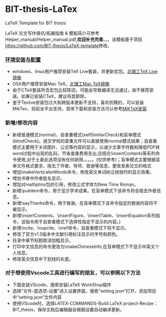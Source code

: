 # BIT-thesis-LaTex
LaTeX Template for BIT thesis

LaTeX 论文写作填坑/拓展指南 & 模板简介可参考Helper_manual/Helper_manual.pdf,**欢迎补充完善**。。。该模板基于项目<https://github.com/BIT-thesis/LaTeX-template>修改。

### [环境安装与配置](https://github.com/BIT-thesis/LaTeX-template) 
- windows、linux用户推荐安装TeX Live套装，并更新宏包。[北理工TeX Live镜像](http://mirror.bit.edu.cn/CTAN/systems/texlive/Images/)
- OSX用户推荐安装Mac TeX。[北理工Mac TeX镜像](http://mirror.bit.edu.cn/CTAN/systems/mac/mactex/)
- 由于CTeX套装所含宏包比较陈旧，可能会导致编译无法通过，故不推荐安装。如果已安装CTeX，建议将其卸除。
- 鉴于Texlive安装包过大和跨版本更新不支持，喜欢折腾的，可以安装MikTex，目前全平台支持，具体下载和安装方法可以参考[MiKTeX安装](https://miktex.org/)

### 新增/修改内容
- 新增普通模式(normal)、自查重模式(selfSimilarCheck)和盲审模式(blindCheck)。提交学校的查重文件可以直接使用normal模式结果；自查重模式主要用于关闭图片、公式等内容的显示，以减少文章字符数和降低PDF转word过程中出现的乱码，节省查重费用支出,应结合\insertContents等系列命令使用,对于土豪此选项没有任何卵用。。。。。(仅供参考)；盲审模式主要根据盲审文件格式要求，隐去了作者、导师、致谢等信息，更改发表论文的格式
- 增加\makeVerticalenWords命令，修改英文单词树立排放时的显示效果。
- 增加书脊中作者姓名显示。
- 增加对mathptmx包的引用，修改公式字体为New Time Roman。
- 新增\pubitem命令，用于显示学术成果。在盲审模式下该命令将会隐去作者信息。
- 新增\sayThanks命令，用于致谢。在盲审模式下该命令指定的致谢内容将不被显示。
- 新增\insertContents、\insertFigure、\insertTable、\insertEquation系列指令，该指令用于自查重模式下选择性指定不显示的内容。}
- 新增\ncite、\nupcite、\nref命令，自查重模式下将不显示。
- 修改了官方v1.5版本中文献引用标注显示的字号和颜色。
- 目录中章节标题取消加粗显示。
- 打印中文信息的命令更改为\makeChineseInfo,在盲审模式下不显示中英文个人信息。
- 修改英文信息中下划线的长度。

### 对于想使用Vscode工具进行编写的朋友，可以参照以下方法
- 下载安装VScode，搜索安装LaTeX WorkShop插件
- 选择“文件-首选项-设置”进入设置界面，搜索“setting.json”打开，添加项目中“setting.json”文件内容
- 使用VScode时，选择LATEX-COMMANDS-Build LaTeX project-Recipe：BIT_thesis，保存文档后编辑器会根据设置自动编译更新。 
